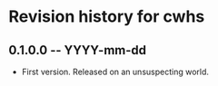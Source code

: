 # Revision history for cwhs

## 0.1.0.0  -- YYYY-mm-dd

* First version. Released on an unsuspecting world.
